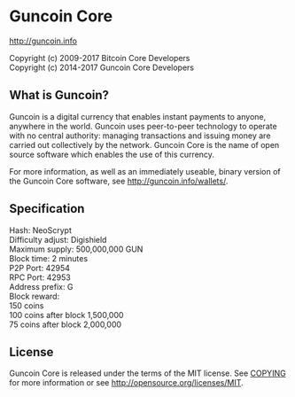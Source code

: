 Guncoin Core
=====================================

http://guncoin.info

Copyright (c) 2009-2017 Bitcoin Core Developers  
Copyright (c) 2014-2017 Guncoin Core Developers

What is Guncoin?
----------------

Guncoin is a digital currency that enables instant payments to anyone,
anywhere in the world. Guncoin uses peer-to-peer technology to operate
with no central authority: managing transactions and issuing money are
carried out collectively by the network. Guncoin Core is the name of
open source software which enables the use of this currency.

For more information, as well as an immediately useable, binary version
of the Guncoin Core software, see http://guncoin.info/wallets/.

Specification
----------------

Hash: NeoScrypt  
Difficulty adjust: Digishield  
Maximum supply: 500,000,000 GUN  
Block time: 2 minutes  
P2P Port: 42954  
RPC Port: 42953  
Address prefix: G  
Block reward:  
150 coins  
100 coins after block 1,500,000  
75 coins after block 2,000,000

License
-------

Guncoin Core is released under the terms of the MIT license. See [COPYING](COPYING) for more
information or see http://opensource.org/licenses/MIT.

